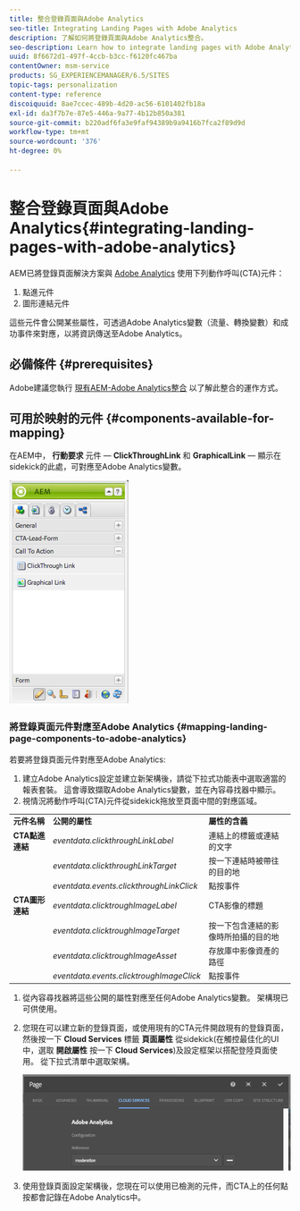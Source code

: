 ```yaml
---
title: 整合登錄頁面與Adobe Analytics
seo-title: Integrating Landing Pages with Adobe Analytics
description: 了解如何將登錄頁面與Adobe Analytics整合。
seo-description: Learn how to integrate landing pages with Adobe Analytics.
uuid: 8f6672d1-497f-4ccb-b3cc-f6120fc467ba
contentOwner: msm-service
products: SG_EXPERIENCEMANAGER/6.5/SITES
topic-tags: personalization
content-type: reference
discoiquuid: 8ae7ccec-489b-4d20-ac56-6101402fb18a
exl-id: da3f7b7e-87e5-446a-9a77-4b12b850a381
source-git-commit: b220adf6fa3e9faf94389b9a9416b7fca2f89d9d
workflow-type: tm+mt
source-wordcount: '376'
ht-degree: 0%

---
```


# 整合登錄頁面與Adobe Analytics{#integrating-landing-pages-with-adobe-analytics}

AEM已將登錄頁面解決方案與 [Adobe Analytics](https://www.omniture.com/en/products/analytics/sitecatalyst) 使用下列動作呼叫(CTA)元件：

1. 點進元件
1. 圖形連結元件

這些元件會公開某些屬性，可透過Adobe Analytics變數（流量、轉換變數）和成功事件來對應，以將資訊傳送至Adobe Analytics。

## 必備條件 {#prerequisites}

Adobe建議您執行 [現有AEM-Adobe Analytics整合](/help/sites-administering/adobeanalytics.md) 以了解此整合的運作方式。

## 可用於映射的元件 {#components-available-for-mapping}

在AEM中， **行動要求** 元件 —  **ClickThroughLink** 和 **GraphicalLink**  — 顯示在sidekick的此處，可對應至Adobe Analytics變數。

![chlimage_1-21](assets/chlimage_1-21a.jpeg)

### 將登錄頁面元件對應至Adobe Analytics {#mapping-landing-page-components-to-adobe-analytics}

若要將登錄頁面元件對應至Adobe Analytics:

1. 建立Adobe Analytics設定並建立新架構後，請從下拉式功能表中選取適當的報表套裝。 這會導致擷取Adobe Analytics變數，並在內容尋找器中顯示。
1. 視情況將動作呼叫(CTA)元件從sidekick拖放至頁面中間的對應區域。

<table>
 <tbody>
  <tr>
   <td><strong>元件名稱</strong></td>
   <td><strong>公開的屬性</strong></td>
   <td><strong>屬性的含義</strong></td>
  </tr>
  <tr>
   <td><strong>CTA點進連結</strong></td>
   <td><i>eventdata.clickthroughLinkLabel</i> <br /> </td>
   <td>連結上的標籤或連結的文字 </td>
  </tr>
  <tr>
   <td><br type="_moz" /> </td>
   <td><i>eventdata.clickthroughLinkTarget</i> <br /> </td>
   <td>按一下連結時被帶往的目的地 </td>
  </tr>
  <tr>
   <td><br type="_moz" /> </td>
   <td><i>eventdata.events.clickthroughLinkClick</i> <br /> </td>
   <td>點按事件 </td>
  </tr>
  <tr>
   <td><strong>CTA圖形連結</strong></td>
   <td><i>eventdata.clicktroughImageLabel</i> <br /> </td>
   <td>CTA影像的標題 </td>
  </tr>
  <tr>
   <td><br type="_moz" /> </td>
   <td><i>eventdata.clicktroughImageTarget</i> <br /> </td>
   <td>按一下包含連結的影像時所拍攝的目的地</td>
  </tr>
  <tr>
   <td><br type="_moz" /> </td>
   <td><i>eventdata.clicktroughImageAsset</i> <br /> </td>
   <td>存放庫中影像資產的路徑 </td>
  </tr>
  <tr>
   <td><br type="_moz" /> </td>
   <td><i>eventdata.events.clicktroughImageClick</i> <br /> </td>
   <td>點按事件</td>
  </tr>
 </tbody>
</table>

1. 從內容尋找器將這些公開的屬性對應至任何Adobe Analytics變數。 架構現已可供使用。
1. 您現在可以建立新的登錄頁面，或使用現有的CTA元件開啟現有的登錄頁面，然後按一下 **Cloud Services** 標籤 **頁面屬性** 從sidekick(在觸控最佳化的UI中，選取 **開啟屬性** 按一下 **Cloud Services**)及設定框架以搭配登陸頁面使用。 從下拉式清單中選取架構。

   ![chlimage_1-25](assets/chlimage_1-25a.png)

1. 使用登錄頁面設定架構後，您現在可以使用已檢測的元件，而CTA上的任何點按都會記錄在Adobe Analytics中。
